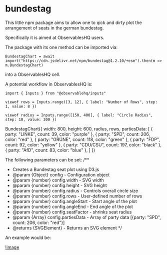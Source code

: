 # bundestag
 
This little npm package aims to allow one to qick and dirty plot the arrangement of seats in the german bundestag. 

Specifically it is aimed at ObservablesHQ users.

The package with its one method can be imported via:

```
BundestagChart = await import("https://cdn.jsdelivr.net/npm/bundestag@1.2.10/+esm").then(m => m.BundestagChart)
```

into a ObservablesHQ cell. 

A potential workflow in ObservablesHQ is:

```
import { Inputs } from "@observablehq/inputs"
```

```
viewof rows = Inputs.range([3, 12], { label: "Number of Rows", step: 1, value: 8 })
```
```
viewof radius = Inputs.range([150, 400], { label: "Circle Radius", step: 10, value: 300 })
```

BundestagChart({
  width: 800,
  height: 600,
  radius,
  rows,
  partiesData: [
    { party: "LINKE", count: 39, color: "purple" },
    { party: "SPD", count: 206, color: "red" },
    { party: "GRÜNE", count: 118, color: "green" },
    { party: "FDP", count: 92, color: "yellow" },
    { party: "CDU/CSU", count: 197, color: "black" },
    { party: "AfD", count: 83, color: "blue" },
  ]
})


The following parameters can be set:
/**
 * Creates a Bundestag seat plot using D3.js
 * @param {Object} config - Configuration object
 * @param {number} config.width - SVG width
 * @param {number} config.height - SVG height
 * @param {number} config.radius - Controls overall circle size
 * @param {number} config.rows - User-defined number of rows
 * @param {number} config.angleStart - Start angle of the plot
 * @param {number} config.angleEnd - End angle of the plot
 * @param {number} config.seatFactor - shrinks seat radius
 * @param {Array} config.partiesData - Array of party data [{party: "SPD", count: 206, color: "red"}]
 * @returns {SVGElement} - Returns an SVG element
 */

 An example would be:
 
 [!image](./example.png)